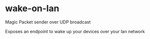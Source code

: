 # wake-on-lan
Magic Packet sender over UDP broadcast

Exposes an endpoint to wake up your devices over your lan network
